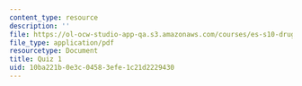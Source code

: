 ```yaml
---
content_type: resource
description: ''
file: https://ol-ocw-studio-app-qa.s3.amazonaws.com/courses/es-s10-drugs-and-the-brain-spring-2013/10ba221b0e3c04583efe1c21d2229430_MITES_S10S13_quiz1.pdf
file_type: application/pdf
resourcetype: Document
title: Quiz 1
uid: 10ba221b-0e3c-0458-3efe-1c21d2229430
---
```


